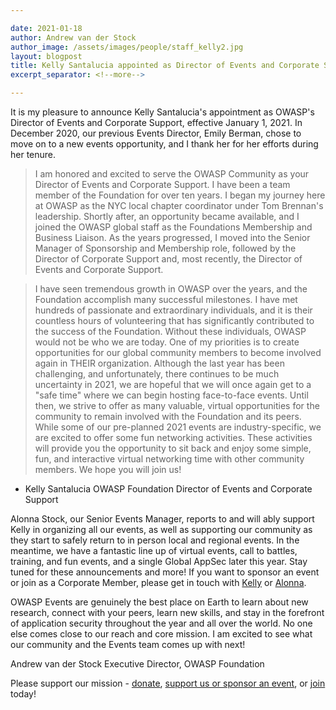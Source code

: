 ```yaml
---

date: 2021-01-18
author: Andrew van der Stock
author_image: /assets/images/people/staff_kelly2.jpg
layout: blogpost
title: Kelly Santalucia appointed as Director of Events and Corporate Support
excerpt_separator: <!--more-->

---
```


It is my pleasure to announce Kelly Santalucia's appointment as OWASP's Director of Events and Corporate Support, effective January 1, 2021. In December 2020, our previous Events Director, Emily Berman, chose to move on to a new events opportunity, and I thank her for her efforts during her tenure. 

> I am honored and excited to serve the OWASP Community as your Director of Events and Corporate Support. I have been a team member of the Foundation for over ten years. I began my journey here at OWASP as the NYC local chapter coordinator under Tom Brennan's leadership. Shortly after, an opportunity became available, and I joined the OWASP global staff as the Foundations Membership and Business Liaison. As the years progressed, I moved into the Senior Manager of Sponsorship and Membership role, followed by the Director of Corporate Support and, most recently, the Director of Events and Corporate Support. 

<!--more-->

> I have seen tremendous growth in OWASP over the years, and the Foundation accomplish many successful milestones. I have met hundreds of passionate and extraordinary individuals, and it is their countless hours of volunteering that has significantly contributed to the success of the Foundation. Without these individuals, OWASP would not be who we are today. One of my priorities is to create opportunities for our global community members to become involved again in THEIR organization.
> Although the last year has been challenging, and unfortunately, there continues to be much uncertainty in 2021, we are hopeful that we will once again get to a "safe time" where we can begin hosting face-to-face events. Until then, we strive to offer as many valuable, virtual opportunities for the community to remain involved with the Foundation and its peers. While some of our pre-planned 2021 events are industry-specific, we are excited to offer some fun networking activities. These activities will provide you the opportunity to sit back and enjoy some simple, fun, and interactive virtual networking time with other community members. We hope you will join us!

 - Kelly Santalucia OWASP Foundation Director of Events and Corporate Support

Alonna Stock, our Senior Events Manager, reports to and will ably support Kelly in organizing all our events, as well as supporting our community as they start to safely return to in person local and regional events. In the meantime, we have a fantastic line up of virtual events, call to battles, training, and fun events, and a single Global AppSec later this year. Stay tuned for these announcements and more! If you want to sponsor an event or join as a Corporate Member, please get in touch with [Kelly](mailto:kelly.santalucia@owasp.com) or [Alonna](mailto:alonna.stock@owasp.com). 

OWASP Events are genuinely the best place on Earth to learn about new research, connect with your peers, learn new skills, and stay in the forefront of application security throughout the year and all over the world. No one else comes close to our reach and core mission. I am excited to see what our community and the Events team comes up with next!

Andrew van der Stock
Executive Director, OWASP Foundation

Please support our mission - [donate](https://owasp.org/donate/), [support us or sponsor an event](https://owasp.org/supporters/), or [join](https://owasp.org/membership/) today!
